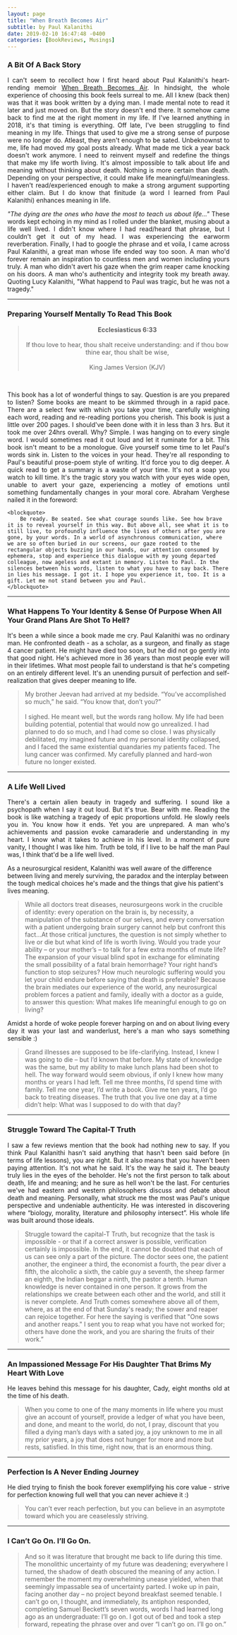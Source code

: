 ```yaml
---
layout: page
title: "When Breath Becomes Air"
subtitle: by Paul Kalanithi 
date: 2019-02-10 16:47:48 -0400
categories: [BookReviews, Musings]
---
```


<h3> A Bit Of A Back Story </h3>
<p align="justify"> I can't seem to recollect how I first heard about Paul Kalanithi's heart-rending memoir <a href="https://en.wikipedia.org/wiki/When_Breath_Becomes_Air">When Breath Becomes Air</a>. In hindsight, the whole experience of choosing this book feels surreal to me. All I knew (back then) was that it was book written by a dying man. I made mental note to read it later and just moved on. But the story doesn't end there. It somehow came back to find me at the right moment in my life. If I've learned anything in 2018, it's that timing is everything. Off late, I've been struggling to find meaning in my life. Things that used to give me a strong sense of purpose were no longer do. Atleast, they aren't enough to be sated. Unbeknownst to me, life had moved my goal posts already. What made me tick a year back doesn't work anymore. I need to reinvent myself and redefine the things that make my life worth living. It's almost impossible to talk about life and meaning without thinking about death. Nothing is more certain than death. Depending on your perspective, it could make life meaningful/meaningless. I haven't read/experienced enough to make a strong argument supporting either claim. But I do know that finitude (a word I learned from Paul Kalanithi) enhances meaning in life. </p>


<p align="justify"> <i>"The dying are the ones who have the most to teach us about life..."</i> These words kept echoing in my mind as I rolled under the blanket, musing about a life well lived. I didn't know where I had read/heard that phrase, but I couldn't get it out of my head. I was experiencing the earworm reverberation. Finally, I had to google the phrase and et voila, I came across Paul Kalanithi, a great man whose life ended way too soon. A man who'd forever remain an inspiration to countless men and women including yours truly. A man who didn't avert his gaze when the grim reaper came knocking on his doors. A man who's authenticity and integrity took my breath away. Quoting Lucy Kalanithi, "What happend to Paul was tragic, but he was not a tragedy." </p>

<!-- ----------------------------------------------------------------------------------------------------------------- -->
<hr class="major" />
<!-- ----------------------------------------------------------------------------------------------------------------- -->

<h3> Preparing Yourself Mentally To Read This Book </h3>

<center>
    <blockquote>
        <b> Ecclesiasticus 6:33 </b> 
        <br> <br> 
        If thou love to hear, thou shalt receive understanding: and if thou bow thine ear, thou shalt be wise,
        <br> <br> 
        King James Version (KJV)
    </blockquote>
</center>

<br>

<p align="justify"> This book has a lot of wonderful things to say. Question is are you prepared to listen? Some books are meant to be skimmed through in a rapid pace. There are a select few with which you take your time, carefully weighing each word, reading and re-reading portions you cherish. This book is just a little over 200 pages. I should've been done with it in less than 3 hrs. But it took me over 24hrs overall. Why? Simple. I was hanging on to every single word. I would sometimes read it out loud and let it ruminate for a bit. This book isn't meant to be a monologue. Give yourself some time to let Paul's words sink in. Listen to the voices in your head. They're all responding to Paul's beautiful prose-poem style of writing. It'd force you to dig deeper. A quick read to get a summary is a waste of your time. It's not a soap you watch to kill time. It's the tragic story you watch with your eyes wide open, unable to avert your gaze, experiencing a motley of emotions until something fundamentally changes in your moral core.
Abraham Verghese nailed it in the foreword:


    <blockquote>
        Be ready. Be seated. See what courage sounds like. See how brave it is to reveal yourself in this way. But above all, see what it is to still live, to profoundly influence the lives of others after you are gone, by your words. In a world of asynchronous communication, where we are so often buried in our screens, our gaze rooted to the rectangular objects buzzing in our hands, our attention consumed by ephemera, stop and experience this dialogue with my young departed colleague, now ageless and extant in memory. Listen to Paul. In the silences between his words, listen to what you have to say back. There in lies his message. I got it. I hope you experience it, too. It is a gift. Let me not stand between you and Paul.
    </blockquote>


</p>

<!-- ----------------------------------------------------------------------------------------------------------------- -->
<hr class="major" />
<!-- ----------------------------------------------------------------------------------------------------------------- -->

<h3> What Happens To Your Identity & Sense Of Purpose When All Your Grand Plans Are Shot To Hell? </h3>

<p align="justify"> It's been a while since a book made me cry. Paul Kalanithi was no ordinary man. He confronted death - as a scholar, as a surgeon, and finally as stage 4 cancer patient. He might have died too soon, but he did not go gently into that good night. He's achieved more in 36 years than most people ever will in their lifetimes. What most people fail to understand is that he's competing on an entirely different level. It's an unending pursuit of perfection and self-realization that gives deeper meaning to life.  </p>

<blockquote>
My brother Jeevan had arrived at my bedside. “You’ve accomplished so much,” he said. “You know that, don’t you?”
    <br> <br>
    I sighed. He meant well, but the words rang hollow. My life had been building potential, potential that would now go unrealized. I had planned to do so much, and I had come so close. I was physically debilitated, my imagined future and my personal identity collapsed, and I faced the same existential quandaries my patients faced. The lung cancer was confirmed. My carefully planned and hard-won future no longer existed.
</blockquote>

<!-- ----------------------------------------------------------------------------------------------------------------- -->
<hr class="major" />
<!-- ----------------------------------------------------------------------------------------------------------------- -->

<h3> A Life Well Lived </h3>

<p align="justify"> There's a certain alien beauty in tragedy and suffering. I sound like a psychopath when I say it out loud. But it's true. Bear with me. Reading the book is like watching a tragedy of epic proportions unfold. He slowly reels you in. You know how it ends. Yet you are unprepared. A man who's achievements and passion evoke camaraderie and understanding in my heart. I know what it takes to achieve in his level. In a moment of pure vanity, I thought I was like him. Truth be told, if I live to be half the man Paul was, I think that'd be a life well lived. </p>

As a neurosurgical resident, Kalanithi was well aware of the difference between living and merely surviving, the paradox and the interplay between the tough medical choices he's made and the things that give his patient's lives meaning.

<blockquote>
    While all doctors treat diseases, neurosurgeons work in the crucible of identity: every operation on the brain is, by necessity, a manipulation of the substance of our selves, and every conversation with a patient undergoing brain surgery cannot help but confront this fact…At those critical junctures, the question is not simply whether to live or die but what kind of life is worth living. Would you trade your ability – or your mother’s – to talk for a few extra months of mute life? The expansion of your visual blind spot in exchange for eliminating the small possibility of a fatal brain hemorrhage? Your right hand’s function to stop seizures? How much neurologic suffering would you let your child endure before saying that death is preferable? Because the brain mediates our experience of the world, any neurosurgical problem forces a patient and family, ideally with a doctor as a guide, to answer this question: What makes life meaningful enough to go on living?
</blockquote>

<p align="justify"> Amidst a horde of woke people forever harping on and on about living every day it was your last and wanderlust, here's a man who says something sensible :) </p>

<blockquote>
    Grand illnesses are supposed to be life-clarifying. Instead, I knew I was going to die – but I’d known that before. My state of knowledge was the same, but my ability to make lunch plans had been shot to hell. The way forward would seem obvious, if only I knew how many months or years I had left. Tell me three months, I’d spend time with family. Tell me one year, I’d write a book. Give me ten years, I’d go back to treating diseases. The truth that you live one day at a time didn’t help: What was I supposed to do with that day?
</blockquote>

<!-- ----------------------------------------------------------------------------------------------------------------- -->
<hr class="major" />
<!-- ----------------------------------------------------------------------------------------------------------------- -->

<h3> Struggle Toward The Capital-T Truth </h3>

<p align="justify"> I saw a few reviews mention that the book had nothing new to say. If you think Paul Kalanithi hasn't said anything that hasn't been said before (in terms of life lessons), you are right. But it also means that you haven't been paying attention. It's not what he said. It's the way he said it. The beauty truly lies in the eyes of the beholder. He's not the first person to talk about death, life and meaning; and he sure as hell won't be the last. For centuries we've had eastern and western philosophers discuss and debate about death and meaning. Personally, what struck me the most was Paul's unique perspective and undeniable authenticity. He was interested in discovering where “biology, morality, literature and philosophy intersect”. His whole life was built around those ideals. 
        
<blockquote>
    Struggle toward the capital-T Truth, but recognize that the task is impossible - or that if a correct answer is possible, verification certainly is impossible.
    In the end, it cannot be doubted that each of us can see only a part of the picture. The doctor sees one, the patient another, the engineer a third, the economist a fourth, the pear diver a fifth, the alcoholic a sixth, the cable guy a seventh, the sheep farmer an eighth, the Indian beggar a ninth, the pastor a tenth. Human knowledge is never contained in one person. It grows from the relationships we create between each other and the world, and still it is never complete. And Truth comes somewhere above all of them, where, as at the end of that Sunday's ready; 
    the sower and reaper can rejoice together. For here the saying is verified that "One sows and another reaps." I sent you to reap what you have not worked for; others have done the work, and you are sharing the fruits of their work.” 
</blockquote>

<!-- ----------------------------------------------------------------------------------------------------------------- -->
<hr class="major" />
<!-- ----------------------------------------------------------------------------------------------------------------- -->

<h3> An Impassioned Message For His Daughter That Brims My Heart With Love </h3>
<p align="justify"> He leaves behind this message for his daughter, Cady, eight months old at the time of his death. </p>

<blockquote>
    When you come to one of the many moments in life where you must give an account of yourself, provide a ledger of what you have been, and done, and meant to the world, do not, I pray, discount that you filled a dying man’s days with a sated joy, a joy unknown to me in all my prior years, a joy that does not hunger for more and more but rests, satisfied. In this time, right now, that is an enormous thing.
</blockquote>


<!-- ----------------------------------------------------------------------------------------------------------------- -->
<hr class="major" />
<!-- ----------------------------------------------------------------------------------------------------------------- -->

<h3> Perfection Is A Never Ending Journey </h3>
<p align="justify"> He died trying to finish the book forever exemplifying his core value - strive for perfection knowing full well that you can never achieve it :)  </p>

<blockquote>
    You can’t ever reach perfection, but you can believe in an asymptote toward which you are ceaselessly striving.
</blockquote>

<!-- ----------------------------------------------------------------------------------------------------------------- -->
<hr class="major" />
<!-- ----------------------------------------------------------------------------------------------------------------- -->

<h3> I Can’t Go On. I’ll Go On. </h3>
<blockquote>
    And so it was literature that brought me back to life during this time. The monolithic uncertainty of my future was deadening; everywhere I turned, the shadow of death obscured the meaning of any action. I remember the moment my overwhelming unease yielded, when that seemingly impassable sea of uncertainty parted. I woke up in pain, facing another day – no project beyond breakfast seemed tenable. I can’t go on, I thought, and immediately, its antiphon responded, completing Samuel Beckett’s seven words, words I had learned long ago as an undergraduate: I’ll go on. I got out of bed and took a step forward, repeating the phrase over and over “I can’t go on. I’ll go on.”
</blockquote>
